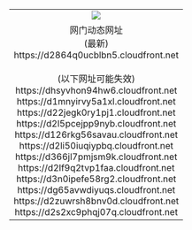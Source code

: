 ﻿<table>
  <tr></tr>
  <tr><td colspan=2 align=center><img src="https://d2864q0ucblbn5.cloudfront.net/Up/oGate.jpg" /></td></tr>
  <tr><td colspan=2 align=center>网门动态网址<br/>(最新)
<br>https://d2864q0ucblbn5.cloudfront.net
<br/><br/>(以下网址可能失效)
<br>https://dhsyvhon94hw6.cloudfront.net
<br>https://d1mnyirvy5a1xl.cloudfront.net
<br>https://d22jegk0ry1pj1.cloudfront.net
<br>https://d2l5pcejpp9nyb.cloudfront.net
<br>https://d126rkg56savau.cloudfront.net
<br>https://d2li50iuqiypbq.cloudfront.net
<br>https://d366jl7pmjsm9k.cloudfront.net
<br>https://d2lf9q2tvp1faa.cloudfront.net
<br>https://d3n0ipefe58rg2.cloudfront.net
<br>https://dg65avwdiyuqs.cloudfront.net
<br>https://d2zuwrsh8bnv0d.cloudfront.net
<br>https://d2s2xc9phqj07q.cloudfront.net
    </td>
  </tr>
</table>
